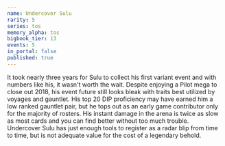 ```yaml
---
name: Undercover Sulu
rarity: 5
series: tos
memory_alpha: tos
bigbook_tier: 13
events: 5
in_portal: false
published: true
---
```


It took nearly three years for Sulu to collect his first variant event and with numbers like his, it wasn't worth the wait. Despite enjoying a Pilot mega to close out 2018, his event future still looks bleak with traits best utilized by voyages and gauntlet. His top 20 DIP proficiency may have earned him a low ranked gauntlet pair, but he tops out as an early game contributor only for the majority of rosters. His instant damage in the arena is twice as slow as most cards and you can find better without too much trouble. Undercover Sulu has just enough tools to register as a radar blip from time to time, but is not adequate value for the cost of a legendary behold.
